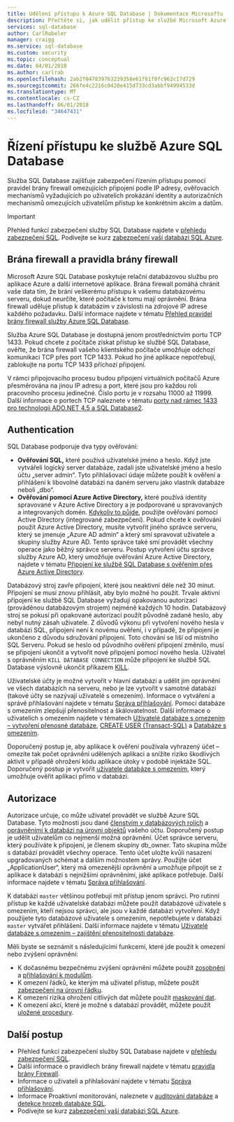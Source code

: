 ```yaml
---
title: Udělení přístupu k Azure SQL Database | Dokumentace Microsoftu
description: Přečtěte si, jak udělit přístup ke službě Microsoft Azure SQL Database.
services: sql-database
author: CarlRabeler
manager: craigg
ms.service: sql-database
ms.custom: security
ms.topic: conceptual
ms.date: 04/01/2018
ms.author: carlrab
ms.openlocfilehash: 2ab2f047839763239358e61f61f0fc962c17d729
ms.sourcegitcommit: 266fe4c2216c0420e415d733cd3abbf94994533d
ms.translationtype: MT
ms.contentlocale: cs-CZ
ms.lasthandoff: 06/01/2018
ms.locfileid: "34647431"
---
```

# <a name="azure-sql-database-access-control"></a>Řízení přístupu ke službě Azure SQL Database
Služba SQL Database zajišťuje zabezpečení řízením přístupu pomocí pravidel brány firewall omezujících připojení podle IP adresy, ověřovacích mechanismů vyžadujících po uživatelích prokázání identity a autorizačních mechanismů omezujících uživatelům přístup ke konkrétním akcím a datům. 

> [!IMPORTANT]
> Přehled funkcí zabezpečení služby SQL Database najdete v [přehledu zabezpečení SQL](sql-database-security-overview.md). Podívejte se kurz [zabezpečení vaší databázi SQL Azure](sql-database-security-tutorial.md).

## <a name="firewall-and-firewall-rules"></a>Brána firewall a pravidla brány firewall
Microsoft Azure SQL Database poskytuje relační databázovou službu pro aplikace Azure a další internetové aplikace. Brána firewall pomáhá chránit vaše data tím, že brání veškerému přístupu k vašemu databázovému serveru, dokud neurčíte, které počítače k tomu mají oprávnění. Brána firewall uděluje přístup k databázím v závislosti na zdrojové IP adrese každého požadavku. Další informace najdete v tématu [Přehled pravidel brány firewall služby Azure SQL Database](sql-database-firewall-configure.md).

Služba Azure SQL Database je dostupná jenom prostřednictvím portu TCP 1433. Pokud chcete z počítače získat přístup ke službě SQL Database, ověřte, že brána firewall vašeho klientského počítače umožňuje odchozí komunikaci TCP přes port TCP 1433. Pokud ho jiné aplikace nepotřebují, zablokujte na portu TCP 1433 příchozí připojení. 

V rámci připojovacího procesu budou připojení virtuálních počítačů Azure přesměrována na jinou IP adresu a port, které jsou pro každou roli pracovního procesu jedinečné. Číslo portu je v rozsahu 11000 až 11999. Další informace o portech TCP naleznete v tématu [porty nad rámec 1433 pro technologii ADO.NET 4.5 a SQL Database2](sql-database-develop-direct-route-ports-adonet-v12.md).

## <a name="authentication"></a>Authentication

SQL Database podporuje dva typy ověřování:

* **Ověřování SQL,** které používá uživatelské jméno a heslo. Když jste vytvářeli logický server databáze, zadali jste uživatelské jméno a heslo účtu „server admin“. Tyto přihlašovací údaje můžete použít k ověření a přihlášení k libovolné databázi na daném serveru jako vlastník databáze neboli „dbo“. 
* **Ověřování pomocí Azure Active Directory,** které používá identity spravované v Azure Active Directory a je podporované u spravovaných a integrovaných domén. [Kdykoliv to půjde](https://docs.microsoft.com/sql/relational-databases/security/choose-an-authentication-mode), použijte ověřování pomocí Active Directory (integrované zabezpečení). Pokud chcete k ověřování použít Azure Active Directory, musíte vytvořit jiného správce serveru, který se jmenuje „Azure AD admin“ a který smí spravovat uživatele a skupiny služby Azure AD. Tento správce také smí provádět všechny operace jako běžný správce serveru. Postup vytvoření účtu správce služby Azure AD, který umožňuje ověřování Azure Active Directory, najdete v tématu [Připojení ke službě SQL Database s ověřením přes Azure Active Directory](sql-database-aad-authentication.md).

Databázový stroj zavře připojení, které jsou neaktivní déle než 30 minut. Připojení se musí znovu přihlásit, aby bylo možné ho použít. Trvale aktivní připojení ke službě SQL Database vyžadují opakovanou autorizaci (prováděnou databázovým strojem) nejméně každých 10 hodin. Databázový stroj se pokusí při opakované autorizaci použít původně zadané heslo, aby nebyl nutný zásah uživatele. Z důvodů výkonu při vytvoření nového hesla v databázi SQL, připojení není k novému ověření, i v případě, že připojení je ukončeno z důvodu sdružování připojení. Toto chování se liší od místního SQL Serveru. Pokud se heslo od původního ověření připojení změnilo, musí se připojení ukončit a vytvořit nové připojení pomocí nového hesla. Uživatel s oprávněním `KILL DATABASE CONNECTION` může připojení ke službě SQL Database výslovně ukončit příkazem [KILL](https://docs.microsoft.com/sql/t-sql/language-elements/kill-transact-sql).

Uživatelské účty je možné vytvořit v hlavní databázi a udělit jim oprávnění ve všech databázích na serveru, nebo je lze vytvořit v samotné databázi (takové účty se nazývají uživatelé s omezením). Informace o vytváření a správě přihlašování najdete v tématu [Správa přihlašování](sql-database-manage-logins.md). Pomocí databáze s omezením zlepšují přenositelnost a škálovatelnost. Další informace o uživatelích s omezením najdete v tématech [Uživatelé databáze s omezením – vytvoření přenosné databáze](https://docs.microsoft.com/sql/relational-databases/security/contained-database-users-making-your-database-portable), [CREATE USER (Transact-SQL)](https://docs.microsoft.com/sql/t-sql/statements/create-user-transact-sql) a [Databáze s omezením](https://docs.microsoft.com/sql/relational-databases/databases/contained-databases).

Doporučený postup je, aby aplikace k ověření používala vyhrazený účet – omezíte tak počet oprávnění udělených aplikaci a snížíte riziko škodlivých aktivit v případě ohrožení kódu aplikace útoky v podobě injektáže SQL. Doporučený postup je vytvořit [uživatele databáze s omezením](https://docs.microsoft.com/sql/relational-databases/security/contained-database-users-making-your-database-portable), který umožňuje ověřit aplikaci přímo v databázi. 

## <a name="authorization"></a>Autorizace

Autorizace určuje, co může uživatel provádět ve službě Azure SQL Database. Tyto možnosti jsou dané [členstvím v databázových rolích](https://docs.microsoft.com/sql/relational-databases/security/authentication-access/database-level-roles) a [oprávněními k databázi na úrovni objektů](https://docs.microsoft.com/sql/relational-databases/security/permissions-database-engine) vašeho účtu. Doporučený postup je udělit uživatelům co nejmenší možná oprávnění. Účet správce serveru, který používáte k připojení, je členem skupiny db_owner. Tato skupina může s databází provádět všechny operace. Tento účet uložte kvůli nasazení upgradovaných schémat a dalším možnostem správy. Použijte účet „ApplicationUser“, který má omezenější oprávnění a umožňuje připojit se z aplikace k databázi s nejnižšími oprávněními, jaké aplikace potřebuje. Další informace najdete v tématu [Správa přihlašování](sql-database-manage-logins.md).

K databázi `master` většinou potřebují mít přístup jenom správci. Pro rutinní přístup ke každé uživatelské databázi můžete použít databázové uživatele s omezením, kteří nejsou správci, ale jsou v každé databázi vytvoření. Když použijete tyto databázové uživatele s omezením, nepotřebujete v databázi `master` vytvářet přihlášení. Další informace najdete v tématu [Uživatelé databáze s omezením – zajištění přenositelnosti databáze](https://docs.microsoft.com/sql/relational-databases/security/contained-database-users-making-your-database-portable).

Měli byste se seznámit s následujícími funkcemi, které jde použít k omezení nebo zvýšení oprávnění:   
* K dočasnému bezpečnému zvýšení oprávnění můžete použít [zosobnění](https://docs.microsoft.com/dotnet/framework/data/adonet/sql/customizing-permissions-with-impersonation-in-sql-server) a [přihlašování k modulům](https://docs.microsoft.com/dotnet/framework/data/adonet/sql/signing-stored-procedures-in-sql-server).
* K omezení řádků, ke kterým má uživatel přístup, můžete použít [zabezpečení na úrovni řádku](https://docs.microsoft.com/sql/relational-databases/security/row-level-security).
* K omezení rizika ohrožení citlivých dat můžete použít [maskování dat](sql-database-dynamic-data-masking-get-started.md).
* K omezení akcí, které je možné s databází provádět, můžete použít [uložené procedury](https://docs.microsoft.com/sql/relational-databases/stored-procedures/stored-procedures-database-engine).

## <a name="next-steps"></a>Další postup

- Přehled funkcí zabezpečení služby SQL Database najdete v [přehledu zabezpečení SQL](sql-database-security-overview.md).
- Další informace o pravidlech brány firewall najdete v tématu [pravidla brány Firewall](sql-database-firewall-configure.md).
- Informace o uživateli a přihlašování najdete v tématu [Správa přihlašování](sql-database-manage-logins.md). 
- Informace Proaktivní monitorování, naleznete v [auditování databáze](sql-database-auditing.md) a [detekce hrozeb databáze SQL](sql-database-threat-detection.md).
- Podívejte se kurz [zabezpečení vaší databázi SQL Azure](sql-database-security-tutorial.md).

